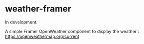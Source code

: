 # weather-framer

In development.

A simple Framer OpenWeather component to display the weather : https://openweathermap.org/current
